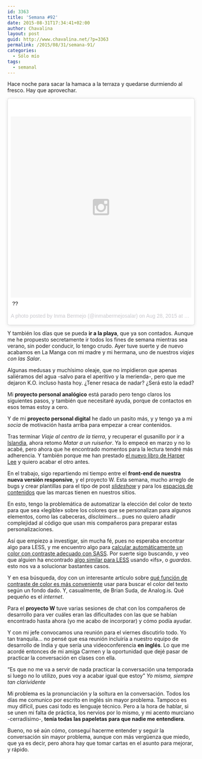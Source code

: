 ```yaml
---
id: 3363
title: 'Semana #92'
date: 2015-08-31T17:34:41+02:00
author: Chavalina
layout: post
guid: http://www.chavalina.net/?p=3363
permalink: /2015/08/31/semana-91/
categories:
  - Sólo mío
tags:
  - semanal
---
```

Hace noche para sacar la hamaca a la terraza y quedarse durmiendo al fresco. Hay que aprovechar.

<blockquote class="instagram-media" data-instgrm-captioned data-instgrm-version="4" style=" background:#FFF; border:0; border-radius:3px; box-shadow:0 0 1px 0 rgba(0,0,0,0.5),0 1px 10px 0 rgba(0,0,0,0.15); margin: 1px; max-width:658px; padding:0; width:99.375%; width:-webkit-calc(100% - 2px); width:calc(100% - 2px);"><div style="padding:8px;"> <div style=" background:#F8F8F8; line-height:0; margin-top:40px; padding:50.0% 0; text-align:center; width:100%;"> <div style=" background:url(data:image/png;base64,iVBORw0KGgoAAAANSUhEUgAAACwAAAAsCAMAAAApWqozAAAAGFBMVEUiIiI9PT0eHh4gIB4hIBkcHBwcHBwcHBydr+JQAAAACHRSTlMABA4YHyQsM5jtaMwAAADfSURBVDjL7ZVBEgMhCAQBAf//42xcNbpAqakcM0ftUmFAAIBE81IqBJdS3lS6zs3bIpB9WED3YYXFPmHRfT8sgyrCP1x8uEUxLMzNWElFOYCV6mHWWwMzdPEKHlhLw7NWJqkHc4uIZphavDzA2JPzUDsBZziNae2S6owH8xPmX8G7zzgKEOPUoYHvGz1TBCxMkd3kwNVbU0gKHkx+iZILf77IofhrY1nYFnB/lQPb79drWOyJVa/DAvg9B/rLB4cC+Nqgdz/TvBbBnr6GBReqn/nRmDgaQEej7WhonozjF+Y2I/fZou/qAAAAAElFTkSuQmCC); display:block; height:44px; margin:0 auto -44px; position:relative; top:-22px; width:44px;"></div></div> <p style=" margin:8px 0 0 0; padding:0 4px;"> <a href="https://instagram.com/p/68WaPrtsjG/" style=" color:#000; font-family:Arial,sans-serif; font-size:14px; font-style:normal; font-weight:normal; line-height:17px; text-decoration:none; word-wrap:break-word;" target="_top">??</a></p> <p style=" color:#c9c8cd; font-family:Arial,sans-serif; font-size:14px; line-height:17px; margin-bottom:0; margin-top:8px; overflow:hidden; padding:8px 0 7px; text-align:center; text-overflow:ellipsis; white-space:nowrap;">A photo posted by Inma Bermejo (@inmabermejosalar) on <time style=" font-family:Arial,sans-serif; font-size:14px; line-height:17px;" datetime="2015-08-28T21:58:08+00:00">Aug 28, 2015 at 2:58pm PDT</time></p></div></blockquote>
<script async defer src="//platform.instagram.com/en_US/embeds.js"></script>


Y también los días que se pueda **ir a la playa**, que ya son contados. Aunque me he propuesto secretamente ir todos los fines de semana mientras sea verano, sin poder conducir, lo tengo crudo. Ayer tuve suerte y de nuevo acabamos en La Manga con mi madre y mi hermana, uno de nuestros _viajes con las Salar_.

Algunas medusas y muchísimo oleaje, que no impidieron que apenas saliéramos del agua -salvo para el aperitivo y la merienda-, pero que me dejaron K.O. incluso hasta hoy. ¿Tener resaca de nadar? ¿Será esto la edad?

Mi **proyecto personal analógico** está parado pero tengo claros los siguientes pasos, y también que necesitaré ayuda, porque de contactos en esos temas estoy a cero.

Y de mi **proyecto personal digital** he dado un pasito más, y y tengo ya a mi _socia_ de motivación hasta arriba para empezar a crear contenidos.

Tras terminar _Viaje al centro de la tierra_, y recuperar el gusanillo por ir a [Islandia](https://www.google.com/maps/place/Sn%C3%A6fellsj%C3%B6kull,+Islandia/@64.7999732,-23.783333,99217m/data=!3m1!1e3!4m2!3m1!1s0x492a8685179e96c3:0x178e44c84748be97), ahora retomo _Matar a un ruiseñor_. Ya lo empecé en marzo y no lo acabé, pero ahora que he encontrado momentos para la lectura tendré más adherencia. Y también porque me han prestado [el nuevo libro de Harper Lee](http://www.amazon.es/gp/product/B00UFA8N40/ref=as_li_ss_tl?ie=UTF8&camp=3626&creative=24822&creativeASIN=B00UFA8N40&linkCode=as2&tag=chavadiari-21) y quiero acabar el otro antes.

En el trabajo, sigo repartiendo mi tiempo entre el **front-end de nuestra nueva versión responsive**, y el proyecto W. Esta semana, mucho arreglo de bugs y crear plantillas para el tipo de post [_slideshow_](http://www.trendencias.com/tendencias/el-ante-planea-su-invasion-y-estos-11-looks-te-ayudaran-a-saber-como-lucirlo) y para los [espacios de contenidos](http://www.decoesfera.com/planesdeverano) que las marcas tienen en nuestros sitios.

En esto, tengo la problemática de automatizar la elección del color de texto para que sea «legible» sobre los colores que se personalizan para algunos elementos, como las cabeceras, _disclaimers_&#8230; pues no quiero añadir complejidad al código que usan mis compañeros para preparar estas personalizaciones.

Así que empiezo a investigar, sin mucha fé, pues no esperaba encontrar algo para LESS, y me encuentro algo para [calcular automáticamente un color con contraste adecuado con SASS](http://thesassway.com/intermediate/dynamically-change-text-color-based-on-its-background-with-sass). Por suerte sigo buscando, y veo que alguien ha encontrado [algo similar para LESS](http://stackoverflow.com/questions/8036580/using-less-jquery-to-switch-body-text-color-dependent-on-background-color) usando «ifs», o _guardas_. esto nos va a solucionar bastantes casos.

Y en esa búsqueda, doy con un interesante artículo sobre [qué función de contraste de color es más conveniente](https://24ways.org/2010/calculating-color-contrast/) usar para buscar el color del texto según un fondo dado. Y, casualmente, de Brian Suda, de Analog.is. Qué pequeño es el _internet_.

Para el **proyecto W** tuve varias sesiones de chat con los compañeros de desarrollo para ver cuáles eran las dificultades con las que se habían encontrado hasta ahora (yo me acabo de incorporar) y cómo podía ayudar.

Y con mi jefe convocamos una reunión para el viernes discutirlo todo. Yo tan tranquila&#8230; no pensé que esa reunión incluiría a nuestro equipo de desarrollo de India y que sería una videoconferencia **en inglés**. Lo que me acordé entonces de mi amiga Carmen y la oportunidad que dejé pasar de practicar la conversación en clases con ella.

<q>Es que no me va a servir de nada practicar la conversación una temporada si luego no lo utilizo, pues voy a acabar igual que estoy</q> <cite>Yo misma, siempre tan clarividente</cite>

Mi problema es la pronunciación y la soltura en la conversación. Todos los días me comunico por escrito en inglés sin mayor problema. Tampoco es muy difícil, pues casi todo es lenguaje técnico. Pero a la hora de hablar, si se unen mi falta de práctica, los nervios por lo mismo, y mi acento murciano -cerradísimo-, **tenía todas las papeletas para que nadie me entendiera**.

Bueno, no sé aún cómo, conseguí hacerme entender y seguir la conversación sin mayor problema, aunque con más vergüenza que miedo, que ya es decir, pero ahora hay que tomar cartas en el asunto para mejorar, y rápido.